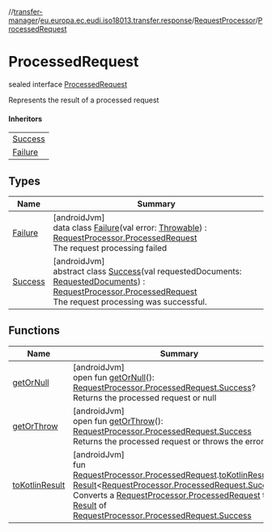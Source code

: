 //[transfer-manager](../../../../index.md)/[eu.europa.ec.eudi.iso18013.transfer.response](../../index.md)/[RequestProcessor](../index.md)/[ProcessedRequest](index.md)

# ProcessedRequest

sealed interface [ProcessedRequest](index.md)

Represents the result of a processed request

#### Inheritors

| |
|---|
| [Success](-success/index.md) |
| [Failure](-failure/index.md) |

## Types

| Name | Summary |
|---|---|
| [Failure](-failure/index.md) | [androidJvm]<br>data class [Failure](-failure/index.md)(val error: [Throwable](https://kotlinlang.org/api/latest/jvm/stdlib/kotlin-stdlib/kotlin/-throwable/index.html)) : [RequestProcessor.ProcessedRequest](index.md)<br>The request processing failed |
| [Success](-success/index.md) | [androidJvm]<br>abstract class [Success](-success/index.md)(val requestedDocuments: [RequestedDocuments](../../-requested-documents/index.md)) : [RequestProcessor.ProcessedRequest](index.md)<br>The request processing was successful. |

## Functions

| Name | Summary |
|---|---|
| [getOrNull](get-or-null.md) | [androidJvm]<br>open fun [getOrNull](get-or-null.md)(): [RequestProcessor.ProcessedRequest.Success](-success/index.md)?<br>Returns the processed request or null |
| [getOrThrow](get-or-throw.md) | [androidJvm]<br>open fun [getOrThrow](get-or-throw.md)(): [RequestProcessor.ProcessedRequest.Success](-success/index.md)<br>Returns the processed request or throws the error |
| [toKotlinResult](../../../eu.europa.ec.eudi.iso18013.transfer/to-kotlin-result.md) | [androidJvm]<br>fun [RequestProcessor.ProcessedRequest](index.md).[toKotlinResult](../../../eu.europa.ec.eudi.iso18013.transfer/to-kotlin-result.md)(): [Result](https://kotlinlang.org/api/latest/jvm/stdlib/kotlin-stdlib/kotlin/-result/index.html)&lt;[RequestProcessor.ProcessedRequest.Success](-success/index.md)&gt;<br>Converts a [RequestProcessor.ProcessedRequest](index.md) to a [Result](https://kotlinlang.org/api/latest/jvm/stdlib/kotlin-stdlib/kotlin/-result/index.html) of [RequestProcessor.ProcessedRequest.Success](-success/index.md) |
